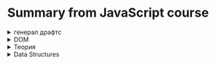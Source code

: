 <!-- 

<details><summary>HTML</summary>
##
</details> 

-->
# Summary from JavaScript course

<details><summary>генерал драфтс</summary>  
Классный пример как подходить к разработке аппа, исходя из нарисовки функционала

<img src="https://i.ibb.co/89smpkp/image.png" alt="image" border="0">

По движку JS

Runtime is just like a box that contains all the JavaScript related stuff that we need.

<strong>AST</strong> - abstract syntax tree.

</details>   

<details> <summary>  DOM </summary> 

## Document Object Model
  
В двух словах - API позвoляющая джс взаимодействовать с HTML & CSS.

    document.querySelector('.check').addEventListener('click', function () {
      document.querySelector('.modal').classList.add('hidden');
    });

Где `document` - object, `querySelector` `addEventListener` `classList` - methods. Методы:

`querySelector` `querySelectorAll` - внутрь в формате `('.modal')` прописываеться клас/ид обьекта. querySelectorAll выделяет все обьекты по запросу. querySelector - только первый в коде

`btnsModal[i].addEventListener('click', function () {});` - добавляет к ожиданию клика на елемент, в последствии обращается к функции, что стоит вторым аргументом. функция обязательно должна быть Expression.

</details> 

<details> <summary>  Теория </summary>
Про JS  в двух словах: 

Когда код запускаеться, с самого начала идет `Parsing`(Abstract system tree) - разбитие кода на своеобразное дерево. После код проходит `Compilation` - перевод в машинный 01 и после `Execution` - выполнение. Когда код переделан в машинный и собирается компилиться - для него создается среда, названная  `Global execution context` Где компилиться вес кодь верхнего уровня - без функций. С них он берет только их названия, что бы их можно было вызвать в будущем. 

Вот это вся концепция - называется `Call stack`. `Execution` Происходит в три этапа: создания глобального контекста. Его инициализация. И потом инициализация функций и ожидания Callback - ивентов.

Как происходит выполнение кода: для начала общая среда, что хранит в себе все кроме функций и выполняет. И по мере как в последней строке используется обращение к функции, call stack создает для нее новую среду и помещает наверх себя. (и все что декларируется внутри этой среды записывается в ee Variable Environment, а не в общий. По этому к ним нет доступа)  То, что верхнее - будет выполняться первее.
  
JS использует `Just-in-time` (JIT) compilation: Entire code is converted into machine code at once, then executed immediately.
    
Про JS Engine в двух словах: 

JS Engine состоит из `Call Stack` & `Heap`.  `Heap`  - сборка мусора - хранилище ссылочных типов данных. и `Call Stack` - как to do list, хранит задачи к выполнению. Когда в коде каким-либо образом(по ивенту или нет) инициируеться функция - для нее создаеться среда - `execution context`. Он есть один - глобальный и остальные - создаються функциями. Как to do list - когда идет ображение к функции и создается среда - она помещается наверх стэка. Выполняеться только самая верхняя, все что ниже - на паузе. По этому JS может выполнять только один процесс, не многопоточен. Когда весь код выполнен в стеке будет только глобальная среда, до тех пор пока не затушиться вкладка.

`execution context` имеет 3 состовляющих: variable invironment, scope chain & this keyword. 


<details><summary>variable invironment</summary>

Хранит в себе всё задекларированное в текущей функции и обьект с аргументами. Так же имеет механизм Hoisting.

`Hoisting` - подьем, делает некоторые типы переменных доступными ещё до декларирования. Просто перед выполнением кода идёт скан на обьявление переменных. Это происходит на первом этапе в Execution - creation of global execution context. (94 ст. лекции)

С какими типами переменных работает:
`Function declaration`: Полностью нормально работает, вызываема до обьявления
`var variables`: Можно вызвать до обьявления, но будет иметь Undifined. Говно.
`let & const variables`: Нельзя, вызывать только после обьявления. Они в TDZ - их нельзя вызвать между Scope и их обьявлением. (Scope - хранит все обьявленные переменные в самом начале кода)
Funcion expression & arrow: хранятся в переменных, поэтому зависит от того, как они были обявлены.

Все декларации и переменные сканируются до выполнения кода, по этому технически js знает о их существовании до обьявления в коде. Но лет и конст - имеют Temporal dead zone - это все что находиться в блоке/функции до их обявления, где язык знает что они есть, но вызвать нельзя. TDZ - существует для того что бы ловить ошибки о попытке инициализировать переменную до обявления.

##
</details> 


`Scope Chain` - Цепь ссылок. Каждая функция и блок кода имеют свой Scope, что хранит все доступные переменные для этого scope, что пренадлежит `execution context`.

<details><summary>This</summary>
кейворд, что при вызове в методе вернёт название обьекта. И по этому можно копировать метод, не ломав логику. 
<img src="https://i.ibb.co/YDpZFMR/image.png" alt="image" border="0">

Так же можно совмещать с стрелочными функциями в методе, так как они используют this of parent scope, что в этом случае будет this метода, что тоже будет работать

##
</details> 


##
 </details> 



<details><summary>Data Structures</summary>
  
##

Деструктуризация - робота с данными - примитивными и ссылочными.

<details><summary>Destructuing Arrays & Objects</summary>
  
Начнем с массивов.
  
    const profile = ["Oluwatobi", "Sofela", "codesweetly.com"];
    const [firstName, lastName, website] = profile;

Тут было создано 3 переменных, хранящих три елемента массива. Если нужно пропустить один елемент в массиве: `[firstName, , lastName, website] = profile;`. так же можно массивы внутри массивов: `const [starter, [main, test]] = restaurant.order;`. И придавать им дефолтное значение: `const [h = 1, k = 1, l = 1] = [2, 4];`. Вывод будет выглядеть: `2 4 1`. 

Дальше обьекты.

    let a = 22;
    let b = 66;
    const obj = {
      a: 12,
      b: 55
    };
    ({ a, b } = obj);

Для деструктуризации обьекта нужно что бы переменные были названы как свойства в нем. Это фикситься позже. Если нужно сделать любую деструктуризацитю с уже существующими переменными - нужно завести в скобки`()`, иначе ошибка. Фиксим неудобство с названиями: 
  
    const {
      name: restName = "name",
      openingHours: hours,
      categories: tags,
      secondMenu: menu = "no second menu",
      thirdMenu
    } = restaurant;

Где то что до двоеточия - свойство, после - переменная и = дефаултное значение. Дефаултное значение будет применяться если свойства в обьекте нет. Если в обьекте нет свойства и не указано дефаулт - переменная будет undifined. Вложенные обьекты: 
![image](https://user-images.githubusercontent.com/105916992/206476384-1f0d6806-4aa0-4f05-be60-e5b2b23c77df.png)

    const {
     sat: { open: openSat, close: closeSat }
    } = openingHours;

Где будет созданы две переменных: `openSat` & `closeSat` с значениями 0 24, как в обьекте. То есть вместо названия после двоеточия открываеться новая деструктуризация, где обьявлены, названы и даны значения двум переменным.
  
##
</details> 

<details><summary>Sprear ... Opertor</summary>
##
</details> 
  
##
</details> 
